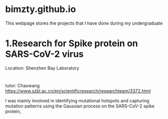 # bimzty.github.io
This webpage stores the projects that I have done during my undergraduate

# 1.Research for Spike protein on SARS-CoV-2 virus 

Location: Shenzhen Bay Laboratory
#
tutor: Chaowang https://www.szbl.ac.cn/en/scientificresearch/researchteam/3372.html

I was mainly involved in identifying mutational hotspots and capturing mutation patterns using the Gaussian process on the SARS-CoV-2 spike protein,
